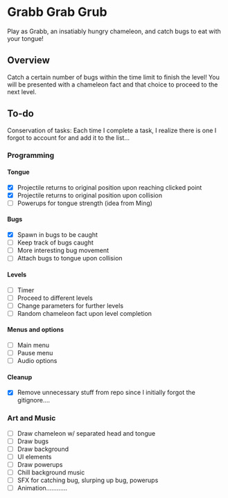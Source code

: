 # Grabb Grab Grub
Play as Grabb, an insatiably hungry chameleon, and catch bugs to eat with your tongue!

## Overview
Catch a certain number of bugs within the time limit to finish the level! You will be presented with a chameleon fact and that choice to proceed to the next level.

## To-do
Conservation of tasks: Each time I complete a task, I realize there is one I forgot to account for and add it to the list...
### Programming
#### Tongue
- [x] Projectile returns to original position upon reaching clicked point
- [x] Projectile returns to original position upon collision
- [ ] Powerups for tongue strength (idea from Ming)
#### Bugs
- [x] Spawn in bugs to be caught
- [ ] Keep track of bugs caught
- [ ] More interesting bug movement
- [ ] Attach bugs to tongue upon collision
#### Levels
- [ ] Timer
- [ ] Proceed to different levels
- [ ] Change parameters for further levels
- [ ] Random chameleon fact upon level completion
#### Menus and options
- [ ] Main menu
- [ ] Pause menu
- [ ] Audio options
#### Cleanup
- [x] Remove unnecessary stuff from repo since I initially forgot the gitignore....

### Art and Music
- [ ] Draw chameleon w/ separated head and tongue
- [ ] Draw bugs
- [ ] Draw background
- [ ] UI elements
- [ ] Draw powerups
- [ ] Chill background music
- [ ] SFX for catching bug, slurping up bug, powerups
- [ ] Animation............
